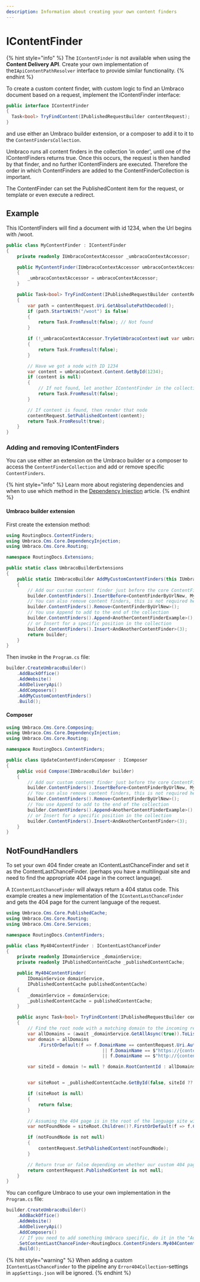 ```yaml
---
description: Information about creating your own content finders
---
```


# IContentFinder

{% hint style="info" %}
The `IContentFinder` is not available when using the **Content Delivery API**. Create your own implementation of the`IApiContentPathResolver` interface to provide similar functionality.
{% endhint %}

To create a custom content finder, with custom logic to find an Umbraco document based on a request, implement the IContentFinder interface:

```csharp
public interface IContentFinder
{
  Task<bool> TryFindContent(IPublishedRequestBuilder contentRequest);
}
```

and use either an Umbraco builder extension, or a composer to add it to it to the `ContentFindersCollection`.

Umbraco runs all content finders in the collection 'in order', until one of the IContentFinders returns true. Once this occurs, the request is then handled by that finder, and no further IContentFinders are executed. Therefore the order in which ContentFinders are added to the ContentFinderCollection is important.

The ContentFinder can set the PublishedContent item for the request, or template or even execute a redirect.

## Example

This IContentFinders will find a document with id 1234, when the Url begins with /woot.

```csharp
public class MyContentFinder : IContentFinder
{
    private readonly IUmbracoContextAccessor _umbracoContextAccessor;

    public MyContentFinder(IUmbracoContextAccessor umbracoContextAccessor)
    {
        _umbracoContextAccessor = umbracoContextAccessor;
    }

    public Task<bool> TryFindContent(IPublishedRequestBuilder contentRequest)
    {
        var path = contentRequest.Uri.GetAbsolutePathDecoded();
        if (path.StartsWith("/woot") is false)
        {
            return Task.FromResult(false); // Not found
        }

        if (!_umbracoContextAccessor.TryGetUmbracoContext(out var umbracoContext))
        {
            return Task.FromResult(false);
        }

        // Have we got a node with ID 1234
        var content = umbracoContext.Content.GetById(1234);
        if (content is null)
        {
            // If not found, let another IContentFinder in the collection try.
            return Task.FromResult(false);
        }

        // If content is found, then render that node
        contentRequest.SetPublishedContent(content);
        return Task.FromResult(true);
    }
}
```

### Adding and removing IContentFinders

You can use either an extension on the Umbraco builder or a composer to access the `ContentFinderCollection` and add or remove specific `ContentFinders`.

{% hint style="info" %}
Learn more about registering dependencies and when to use which method in the [Dependency Injection](../../using-ioc.md) article.
{% endhint %}

#### Umbraco builder extension

First create the extension method:

```csharp
using RoutingDocs.ContentFinders;
using Umbraco.Cms.Core.DependencyInjection;
using Umbraco.Cms.Core.Routing;

namespace RoutingDocs.Extensions;

public static class UmbracoBuilderExtensions
{
    public static IUmbracoBuilder AddMyCustomContentFinders(this IUmbracoBuilder builder)
    {
        // Add our custom content finder just before the core ContentFinderByUrl
        builder.ContentFinders().InsertBefore<ContentFinderByUrlNew, MyContentFinder>();
        // You can also remove content finders, this is not required here though, since our finder runs before the url one
        builder.ContentFinders().Remove<ContentFinderByUrlNew>();
        // You use Append to add to the end of the collection
        builder.ContentFinders().Append<AnotherContentFinderExample>();
        // or Insert for a specific position in the collection
        builder.ContentFinders().Insert<AndAnotherContentFinder>(3);
        return builder;
    }
}
```

Then invoke in the `Program.cs` file:

```csharp
builder.CreateUmbracoBuilder()
    .AddBackOffice()
    .AddWebsite()
    .AddDeliveryApi()
    .AddComposers()
    .AddMyCustomContentFinders()
    .Build();
```

#### Composer

```csharp
using Umbraco.Cms.Core.Composing;
using Umbraco.Cms.Core.DependencyInjection;
using Umbraco.Cms.Core.Routing;

namespace RoutingDocs.ContentFinders;

public class UpdateContentFindersComposer : IComposer
{
    public void Compose(IUmbracoBuilder builder)
    {
        // Add our custom content finder just before the core ContentFinderByUrl
        builder.ContentFinders().InsertBefore<ContentFinderByUrlNew, MyContentFinder>();
        // You can also remove content finders, this is not required here though, since our finder runs before the url one
        builder.ContentFinders().Remove<ContentFinderByUrlNew>();
        // You use Append to add to the end of the collection
        builder.ContentFinders().Append<AnotherContentFinderExample>();
        // or Insert for a specific position in the collection
        builder.ContentFinders().Insert<AndAnotherContentFinder>(3);
    }
}
```

## NotFoundHandlers

To set your own 404 finder create an IContentLastChanceFinder and set it as the ContentLastChanceFinder. (perhaps you have a multilingual site and need to find the appropriate 404 page in the correct language).

A `IContentLastChanceFinder` will always return a 404 status code. This example creates a new implementation of the `IContentLastChanceFinder` and gets the 404 page for the current language of the request.

```csharp
using Umbraco.Cms.Core.PublishedCache;
using Umbraco.Cms.Core.Routing;
using Umbraco.Cms.Core.Services;

namespace RoutingDocs.ContentFinders;

public class My404ContentFinder : IContentLastChanceFinder
{
    private readonly IDomainService _domainService;
    private readonly IPublishedContentCache _publishedContentCache;

    public My404ContentFinder(
        IDomainService domainService,
        IPublishedContentCache publishedContentCache)
    {
        _domainService = domainService;
        _publishedContentCache = publishedContentCache;
    }

    public async Task<bool> TryFindContent(IPublishedRequestBuilder contentRequest)
    {
        // Find the root node with a matching domain to the incoming request
        var allDomains = (await _domainService.GetAllAsync(true)).ToList();
        var domain = allDomains
            .FirstOrDefault(f => f.DomainName == contentRequest.Uri.Authority
                                    || f.DomainName == $"https://{contentRequest.Uri.Authority}"
                                    || f.DomainName == $"http://{contentRequest.Uri.Authority}");

        var siteId = domain != null ? domain.RootContentId : allDomains.Any() ? allDomains.FirstOrDefault()?.RootContentId : null;


        var siteRoot = _publishedContentCache.GetById(false, siteId ?? -1);

        if (siteRoot is null)
        {
            return false;
        }

        // Assuming the 404 page is in the root of the language site with alias fourOhFourPageAlias
        var notFoundNode = siteRoot.Children()?.FirstOrDefault(f => f.ContentType.Alias == "fourOhFourPageAlias");

        if (notFoundNode is not null)
        {
            contentRequest.SetPublishedContent(notFoundNode);
        }

        // Return true or false depending on whether our custom 404 page was found
        return contentRequest.PublishedContent is not null;
    }
}
```

You can configure Umbraco to use your own implementation in the `Program.cs` file:

```csharp
builder.CreateUmbracoBuilder()
    .AddBackOffice()
    .AddWebsite()
    .AddDeliveryApi()
    .AddComposers()
     // If you need to add something Umbraco specific, do it in the "AddUmbraco" builder chain, using the IUmbracoBuilder extension methods.
    .SetContentLastChanceFinder<RoutingDocs.ContentFinders.My404ContentFinder>()
    .Build();
```

{% hint style="warning" %}
When adding a custom `IContentLastChanceFinder` to the pipeline any `Error404Collection`-settings in `appSettings.json` will be ignored.
{% endhint %}
